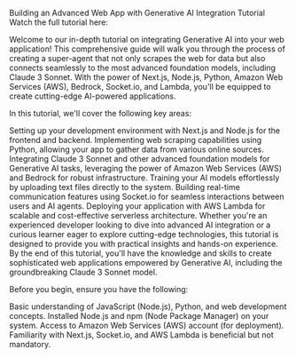 Building an Advanced Web App with Generative AI Integration Tutorial
Watch the full tutorial here:

Welcome to our in-depth tutorial on integrating Generative AI into your web application! This comprehensive guide will walk you through the process of creating a super-agent that not only scrapes the web for data but also connects seamlessly to the most advanced foundation models, including Claude 3 Sonnet. With the power of Next.js, Node.js, Python, Amazon Web Services (AWS), Bedrock, Socket.io, and Lambda, you'll be equipped to create cutting-edge AI-powered applications.


In this tutorial, we'll cover the following key areas:

Setting up your development environment with Next.js and Node.js for the frontend and backend.
Implementing web scraping capabilities using Python, allowing your app to gather data from various online sources.
Integrating Claude 3 Sonnet and other advanced foundation models for Generative AI tasks, leveraging the power of Amazon Web Services (AWS) and Bedrock for robust infrastructure.
Training your AI models effortlessly by uploading text files directly to the system.
Building real-time communication features using Socket.io for seamless interactions between users and AI agents.
Deploying your application with AWS Lambda for scalable and cost-effective serverless architecture.
Whether you're an experienced developer looking to dive into advanced AI integration or a curious learner eager to explore cutting-edge technologies, this tutorial is designed to provide you with practical insights and hands-on experience. By the end of this tutorial, you'll have the knowledge and skills to create sophisticated web applications empowered by Generative AI, including the groundbreaking Claude 3 Sonnet model.


Before you begin, ensure you have the following:

Basic understanding of JavaScript (Node.js), Python, and web development concepts.
Installed Node.js and npm (Node Package Manager) on your system.
Access to Amazon Web Services (AWS) account (for deployment).
Familiarity with Next.js, Socket.io, and AWS Lambda is beneficial but not mandatory.

